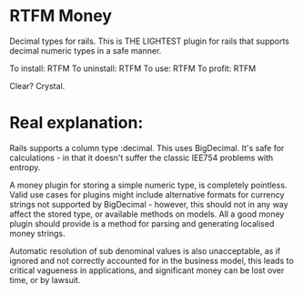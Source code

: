 RTFM Money
==========

Decimal types for rails. This is THE LIGHTEST plugin for rails that supports
decimal numeric types in a safe manner.

To install: RTFM
To uninstall: RTFM
To use: RTFM
To profit: RTFM

Clear? Crystal.

Real explanation:
=================

Rails supports a column type :decimal. This uses BigDecimal. It's safe for
calculations - in that it doesn't suffer the classic IEE754 problems with
entropy.

A money plugin for storing a simple numeric type, is completely pointless.
Valid use cases for plugins might include alternative formats for currency
strings not supported by BigDecimal - however, this should not in any way
affect the stored type, or available methods on models. All a good money
plugin should provide is a method for parsing and generating localised money
strings.

Automatic resolution of sub denominal values is also unacceptable, as if
ignored and not correctly accounted for in the business model, this leads to
critical vagueness in applications, and significant money can be lost over
time, or by lawsuit.